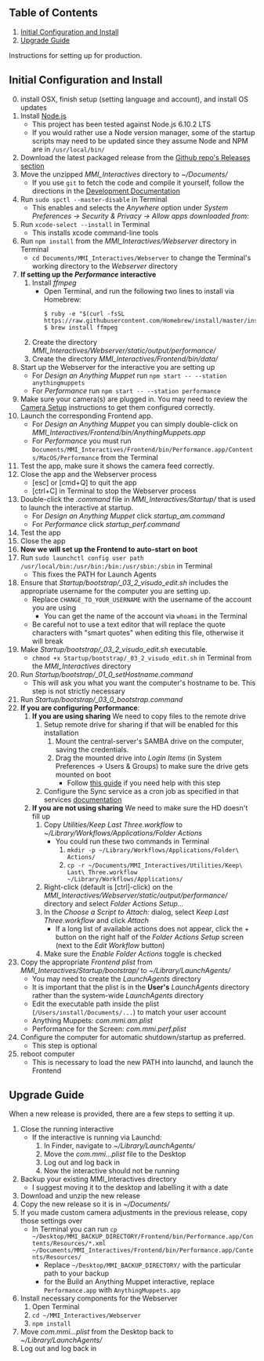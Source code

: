 ## Table of Contents

1. [Initial Configuration and Install](#initial-configuration-and-install)
2. [Upgrade Guide](#upgrade-guide)

Instructions for setting up for production.

## Initial Configuration and Install

0. install OSX, finish setup (setting language and account), and install OS updates
0. Install [Node.js](https://nodejs.org/en/download/)
   - This project has been tested against Node.js 6.10.2 LTS
   - If you would rather use a Node version manager, 
     some of the startup scripts may need to be updated 
     since they assume Node and NPM are in `/usr/local/bin/`
0. Download the latest packaged release from the [Github repo's Releases section](https://github.com/wearecollins/MMI_Interactives/releases)
0. Move the unzipped *MMI_Interactives* directory to *~/Documents/*
   * If you use `git` to fetch the code and compile it yourself, follow the directions in the [Development Documentation](Development.md)
0. Run `sudo spctl --master-disable` in Terminal
   * This enables and selects the _Anywhere_ option under 
     _System Preferences -> Security & Privacy -> Allow apps downloaded from:_
0. Run `xcode-select --install` in Terminal
   * This installs xcode command-line tools
0. Run `npm install` from the *MMI_Interactives/Webserver* directory in Terminal
   * `cd Documents/MMI_Interactives/Webserver` to change the Terminal's working directory to the _Webserver_ directory
0. **If setting up the _Performance_ interactive**
   1. Install _ffmpeg_
      - Open Terminal, and run the following two lines to install via Homebrew:
        ```
        $ ruby -e "$(curl -fsSL https://raw.githubusercontent.com/Homebrew/install/master/install)"
        $ brew install ffmpeg
        ```
   1. Create the directory _MMI_Interactives/Webserver/static/output/performance/_
   1. Create the directory _MMI_Interactives/Frontend/bin/data/_
0. Start up the Webserver for the interactive you are setting up
   * For _Design an Anything Muppet_ run `npm start -- --station anythingmuppets`
   * For _Performance_ run `npm start -- --station performance`
0. Make sure your camera(s) are plugged in. You may need to review the [Camera Setup](Frontend/README.md#setup-cameras) instructions to get them configured correctly.
0. Launch the corresponding Frontend app.
   * For _Design an Anything Muppet_ you can simply double-click on _MMI_Interactives/Frontend/bin/AnythingMuppets.app_
   * For _Performance_ you must run `Documents/MMI_Interactives/Frontend/bin/Performance.app/Contents/MacOS/Performance` from the Terminal
0. Test the app, make sure it shows the camera feed correctly.
0. Close the app and the Webserver process
   * [esc] or [cmd+Q] to quit the app
   * [ctrl+C] in Terminal to stop the Webserver process
0. Double-click the _.command_ file in *MMI_Interactives/Startup/* that is used to launch the interactive at startup.
   * For _Design an Anything Muppet_ click *startup_am.command*
   * For _Performance_ click *startup_perf.command*
0. Test the app
0. Close the app
0. **Now we will set up the Frontend to auto-start on boot**
0. Run `sudo launchctl config user path /usr/local/bin:/usr/bin:/bin:/usr/sbin:/sbin` in Terminal
   - This fixes the PATH for Launch Agents
0. Ensure that *Startup/bootstrap/_03_2_visudo_edit.sh* includes the appropriate username for the computer you are setting up.
   * Replace `CHANGE_TO_YOUR_USERNAME` with the username of the account you are using
     - You can get the name of the account via `whoami` in the Terminal
   * Be careful not to use a text editor that will replace the quote characters with "smart quotes" when editing this file, otherwise it will break
0. Make *Startup/bootstrap/_03_2_visudo_edit.sh* executable.
   * `chmod +x Startup/bootstrap/_03_2_visudo_edit.sh` in Terminal from the *MMI_Interactives* directory
0. Run *Startup/bootstrap/_01_0_setHostname.command*
   * This will ask you what you want the computer's hostname to be. This step is not strictly necessary
0. Run *Startup/bootstrap/_03_0_bootstrap.command*
0. **If you are configuring Performance**:
   1. **If you are using sharing** We need to copy files to the remote drive
      1. Setup remote drive for sharing if that will be enabled for this installation
         1. Mount the central-server's SAMBA drive on the computer, saving the credentials.
         1. Drag the mounted drive into _Login Items_ (in System Preferences -> Users & Groups) to make sure the drive gets mounted on boot
            * Follow [this guide](https://www.tekrevue.com/tip/automatically-connect-network-drive/) if you need help with this step
      1. Configure the Sync service as a cron job as specified in that services [documentation](Sync/README.md#setup)
   1. **If you are not using sharing** We need to make sure the HD doesn't fill up
      1. Copy *Utilities/Keep Last Three.workflow* to *~/Library/Workflows/Applications/Folder Actions*
         * You could run these two commands in Terminal
           1. `mkdir -p ~/Library/Workflows/Applications/Folder\ Actions/` 
           1. `cp -r ~/Documents/MMI_Interactives/Utilities/Keep\ Last\ Three.workflow ~/Library/Workflows/Applications/`
      1. Right-click (default is [ctrl]-click) on the *MMI_Interactives/Webserver/static/output/performance/* directory and select _Folder Actions Setup..._
      1. In the _Choose a Script to Attach:_ dialog, select _Keep Last Three.workflow_ and click _Attach_
         * If a long list of available actions does not appear, click the + button on the right half of the _Folder Actions Setup_ screen (next to the _Edit Workflow_ button)
      1. Make sure the _Enable Folder Actions_ toggle is checked
0. Copy the appropriate _Frontend plist_ from *MMI_Interactives/Startup/bootstrap/* to _~/Library/LaunchAgents/_
   - You may need to create the _LaunchAgents_ directory
   - It is important that the plist is in the **User's** _LaunchAgents_ directory rather than the system-wide _LaunchAgents_ directory
   - Edit the executable path inside the plist (`/Users/install/Documents/...`) to match your user account
   - Anything Muppets: _com.mmi.am.plist_
   - Performance for the Screen: _com.mmi.perf.plist_
0. Configure the computer for automatic shutdown/startup as preferred.
   - This step is optional
0. reboot computer
   - This is necessary to load the new PATH into launchd, and launch the Frontend


## Upgrade Guide

When a new release is provided, there are a few steps to setting it up.

1. Close the running interactive
   * If the interactive is running via Launchd:
     1. In Finder, navigate to _~/Library/LaunchAgents/_
     2. Move the _com.mmi...plist_ file to the Desktop
     3. Log out and log back in
     4. Now the interactive should not be running
2. Backup your existing MMI_Interactives directory
   * I suggest moving it to the desktop and labelling it with a date
3. Download and unzip the new release
4. Copy the new release so it is in _~/Documents/_
5. If you made custom camera adjustments in the previous release, copy those settings over
   * In Terminal you can run `cp ~/Desktop/MMI_BACKUP_DIRECTORY/Frontend/bin/Performance.app/Contents/Resources/*.xml ~/Documents/MMI_Interactives/Frontend/bin/Performance.app/Contents/Resources/`
     - Replace `~/Desktop/MMI_BACKUP_DIRECTORY/` with the particular path to your backup
     - for the Build an Anything Muppet interactive, replace `Performance.app` with `AnythingMuppets.app`
6. Install necessary components for the Webserver
   1. Open Terminal
   2. `cd ~/MMI_Interactives/Webserver`
   3. `npm install`
7. Move _com.mmi...plist_ from the Desktop back to _~/Library/LaunchAgents/_
8. Log out and log back in
